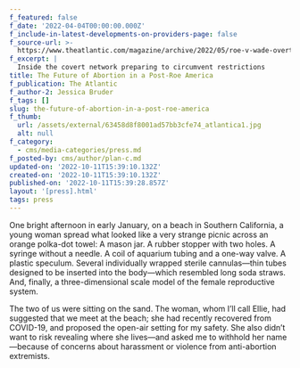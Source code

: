 ```yaml
---
f_featured: false
f_date: '2022-04-04T00:00:00.000Z'
f_include-in-latest-developments-on-providers-page: false
f_source-url: >-
  https://www.theatlantic.com/magazine/archive/2022/05/roe-v-wade-overturn-abortion-rights/629366/?utm_source=feed
f_excerpt: |
  Inside the covert network preparing to circumvent restrictions
title: The Future of Abortion in a Post-Roe America
f_publication: The Atlantic
f_author-2: Jessica Bruder
f_tags: []
slug: the-future-of-abortion-in-a-post-roe-america
f_thumb:
  url: /assets/external/63458d8f8001ad57bb3cfe74_atlantica1.jpg
  alt: null
f_category:
  - cms/media-categories/press.md
f_posted-by: cms/author/plan-c.md
updated-on: '2022-10-11T15:39:10.132Z'
created-on: '2022-10-11T15:39:10.132Z'
published-on: '2022-10-11T15:39:28.857Z'
layout: '[press].html'
tags: press
---
```


One bright afternoon in early January, on a beach in Southern California, a young woman spread what looked like a very strange picnic across an orange polka-dot towel: A mason jar. A rubber stopper with two holes. A syringe without a needle. A coil of aquarium tubing and a one-way valve. A plastic speculum. Several individually wrapped sterile cannulas—thin tubes designed to be inserted into the body—which resembled long soda straws. And, finally, a three-dimensional scale model of the female reproductive system.

The two of us were sitting on the sand. The woman, whom I’ll call Ellie, had suggested that we meet at the beach; she had recently recovered from COVID-19, and proposed the open-air setting for my safety. She also didn’t want to risk revealing where she lives—and asked me to withhold her name—because of concerns about harassment or violence from anti-abortion extremists.

‍
